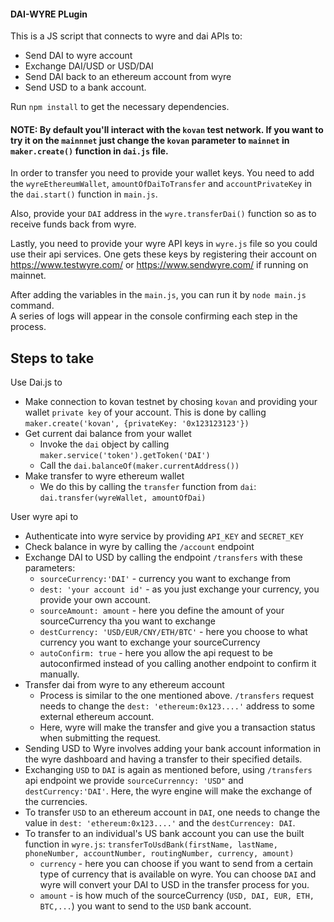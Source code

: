 #### DAI-WYRE PLugin

This is a JS script that connects to wyre and dai APIs to:    
- Send DAI to wyre account
- Exchange DAI/USD or USD/DAI
- Send DAI back to an ethereum account from wyre
- Send USD to a bank account. 

Run `npm install` to get the necessary dependencies.    
#### NOTE: By default you'll interact with the `kovan` test network. If you want to try it on the `mainnnet` just change the `kovan` parameter to `mainnet` in `maker.create()` function in `dai.js` file.

In order to transfer you need to provide your wallet keys.
You need to add the `wyreEthereumWallet`, `amountOfDaiToTransfer` and `accountPrivateKey` in the `dai.start()` function in `main.js`. 

Also, provide your `DAI` address in the `wyre.transferDai()` function so as to receive funds back from wyre.

Lastly, you need to provide your wyre API keys in `wyre.js` file so you could use their api services. One gets these keys by registering their account on https://www.testwyre.com/ or https://www.sendwyre.com/ if running on mainnet.

After adding the variables in the `main.js`, you can run it by `node main.js` command.   
A series of logs will appear in the console confirming each step in the process. 



## Steps to take
Use Dai.js to    
  - Make connection to kovan testnet by chosing `kovan` and providing your wallet `private key` of your account. This is done by calling `maker.create('kovan', {privateKey: '0x123123123'})`
  - Get current dai balance from your wallet
      - Invoke the `dai` object by calling `maker.service('token').getToken('DAI')` 
      - Call the `dai.balanceOf(maker.currentAddress())`
  - Make transfer to wyre ethereum wallet
    - We do this by calling the `transfer` function from `dai`: `dai.transfer(wyreWallet, amountOfDai)`
  
User wyre api to
- Authenticate into wyre service by providing `API_KEY` and `SECRET_KEY`
- Check balance in wyre by calling the `/account` endpoint 
- Exchange DAI to USD by calling the endpoint `/transfers` with these parameters:
  - `sourceCurrency:'DAI'` - currency you want to exchange from 
  - `dest: 'your account id'` - as you just exchange your currency, you provide your own account.
  - `sourceAmount: amount` - here you define the amount of your sourceCurrency tha you want to exchange
  - `destCurrency: 'USD/EUR/CNY/ETH/BTC'` - here you choose to what currency you want to exchange your sourceCurrency
  - `autoConfirm: true` - here you allow the api request to be autoconfirmed instead of you calling another endpoint to confirm it manually.
- Transfer dai from wyre to any ethereum account
  - Process is similar to the one mentioned above. `/transfers` request needs to change the `dest: 'ethereum:0x123....'` address to some external ethereum account. 
  - Here, wyre will make the transfer and give you a transaction status when submitting the request. 
- Sending USD to Wyre involves adding your bank account information in the wyre dashboard and having a transfer to their specified details. 
- Exchanging `USD` to `DAI` is again as mentioned before, using `/transfers` api endpoint we provide `sourceCurrenncy: 'USD"` and `destCurrency:'DAI'`. Here, the wyre engine will make the exchange of the currencies. 
- To transfer `USD` to an ethereum account in `DAI`, one needs to change the value in `dest: 'ethereum:0x123....'` and the `destCurrencey: DAI`.
- To transfer to an individual's US bank account you can use the built function in `wyre.js`:        `transferToUsdBank(firstName, lastName, phoneNumber, accountNumber, routingNumber, currency, amount)`    
  - `currency` - here you can choose if you want to send from a certain type of currency that is available on wyre. You can choose `DAI` and wyre will convert your DAI to USD in the transfer process for you. 
  - `amount` - is how much of the sourceCurrency (`USD, DAI, EUR, ETH, BTC,...`) you want to send to the `USD` bank account. 
